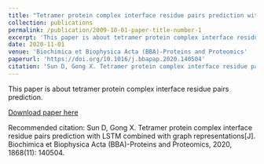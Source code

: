 ```yaml
---
title: "Tetramer protein complex interface residue pairs prediction with LSTM combined with graph representations"
collection: publications
permalink: /publication/2009-10-01-paper-title-number-1
excerpt: 'This paper is about tetramer protein complex interface residue pairs prediction.'
date: 2020-11-01
venue: 'Biochimica et Biophysica Acta (BBA)-Proteins and Proteomics'
paperurl: 'https://doi.org/10.1016/j.bbapap.2020.140504'
citation: 'Sun D, Gong X. Tetramer protein complex interface residue pairs prediction with LSTM combined with graph representations[J].'
---
```

This paper is about tetramer protein complex interface residue pairs prediction.

[Download paper here](https://doi.org/10.1016/j.bbapap.2020.140504)

Recommended citation: Sun D, Gong X. Tetramer protein complex interface residue pairs prediction with LSTM combined with graph representations[J]. Biochimica et Biophysica Acta (BBA)-Proteins and Proteomics, 2020, 1868(11): 140504.
